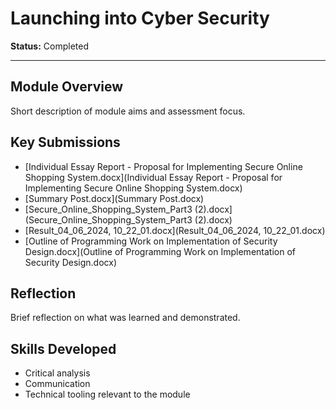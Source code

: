 # Launching into Cyber Security

**Status:** Completed

---

## Module Overview
Short description of module aims and assessment focus.

## Key Submissions
- [Individual Essay Report - Proposal for Implementing Secure Online Shopping System.docx](Individual Essay Report - Proposal for Implementing Secure Online Shopping System.docx)
- [Summary Post.docx](Summary Post.docx)
- [Secure_Online_Shopping_System_Part3 (2).docx](Secure_Online_Shopping_System_Part3 (2).docx)
- [Result_04_06_2024, 10_22_01.docx](Result_04_06_2024, 10_22_01.docx)
- [Outline of Programming Work on Implementation of Security Design.docx](Outline of Programming Work on Implementation of Security Design.docx)

## Reflection
Brief reflection on what was learned and demonstrated.

## Skills Developed
- Critical analysis
- Communication
- Technical tooling relevant to the module
